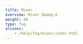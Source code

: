 ```yaml
---
title: Mixer
overview: Mixer Q&amp;A
weight: 40
type: faq
aliases:
    - /help/faq/mixer/index.html
---
```

